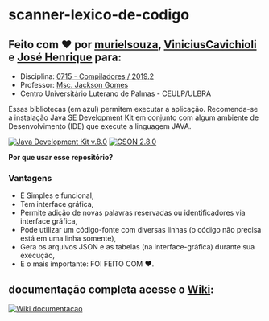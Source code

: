 # scanner-lexico-de-codigo
## Feito com ❤ por [murielsouza](https://github.com/murielsouza/), [ViniciusCavichioli](https://github.com/ViniciusCavichioli/) e [José Henrique](https://github.com/jhcb007/) para:

   * Disciplina: [0715 - Compiladores / 2019.2](http://ulbra-to.br/cursos/Ciencia-da-Computacao/2019/2/turmas/0715) 
   * Professor: [Msc. Jackson Gomes](https://github.com/jacksongomesbr)
   * Centro Universitário Luterano de Palmas - CEULP/ULBRA

Essas bibliotecas (em azul) permitem executar a aplicação. Recomenda-se a instalação [Java SE Development Kit](https://www.oracle.com/technetwork/pt/java/javase/downloads/jdk8-downloads-2133151.html) em conjunto com algum ambiente de Desenvolvimento (IDE) que execute a linguagem JAVA.

[![Java Development Kit v.8.0](https://img.shields.io/badge/JDK-v.8%20Update%20211-green.svg)](https://www.oracle.com/technetwork/pt/java/javase/downloads/jdk8-downloads-2133151.html)
[![GSON 2.8.0](https://img.shields.io/badge/GSON-v.2.8.0-blue.svg)](https://mvnrepository.com/artifact/com.google.code.gson/gson/2.8.0)

**Por que usar esse repositório?**
### Vantagens

* É Simples e funcional,
* Tem interface gráfica,
* Permite adição de novas palavras reservadas ou identificadores via interface gráfica,
* Pode utilizar um código-fonte com diversas linhas (o código não precisa está em uma linha somente), 
* Gera os arquivos JSON e as tabelas (na interface-gráfica) durante sua execução,
* E o mais importante: FOI FEITO COM ❤.

## documentação completa acesse o [Wiki](https://github.com/murielsouza/scanner-lexico-de-codigo/wiki/scanner-lexico-document):

[![Wiki documentacao](https://img.shields.io/badge/documenta%C3%A7%C3%A3o%20completa%3A-CLIQUE%20AQUI-success?style=for-the-badge&logo=appveyor.svg)](https://github.com/murielsouza/scanner-lexico-de-codigo/wiki/scanner-lexico-document)
